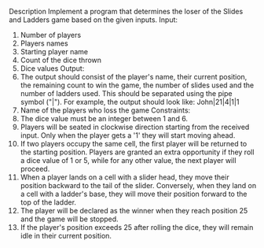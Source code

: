 Description
Implement a program that determines the loser of the Slides and Ladders game based on the given inputs.
Input:
1. Number of players
2. Players names
3. Starting player name
4. Count of the dice thrown
5. Dice values
Output:
1. The output should consist of the player's name, their current position, the remaining count to win the game, the number of slides used and the number of ladders used. This should be separated using the pipe symbol ("|"). For example, the output should look like: John|21|4|1|1
2. Name of the players who loss the game
Constraints:
1. The dice value must be an integer between 1 and 6.
2. Players will be seated in clockwise direction starting from the received input. Only when the player gets a '1' they will start moving ahead.
3. If two players occupy the same cell, the first player will be returned to the starting position. Players are granted an extra opportunity if they roll a dice value of 1 or 5, while for any other value, the next player will proceed.
5. When a player lands on a cell with a slider head, they move their position backward to the tail of the slider. Conversely, when they land on a cell with a ladder's base, they will move their position forward to the top of the ladder.
6. The player will be declared as the winner when they reach position 25 and the game will be stopped.
7. If the player's position exceeds 25 after rolling the dice, they will remain idle in their current position.
